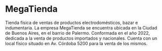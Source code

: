 # MegaTienda
 Tienda física de ventas de productos electrodomésticos, bazar e indumentaria. La empresa MegaTienda se encuentra ubicada en la Ciudad de Buenos Aires, en el barrio de Palermo. Conformada en el año 2022, dedicada a la venta de productos importados y nacionales. Cuenta con un local físico situado en  Av. Córdoba 5200 para la venta de los mismos.
